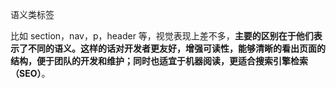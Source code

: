 语义类标签

比如 section，nav，p，header 等，视觉表现上差不多，**主要的区别在于他们表示了不同的语义。这样的话对开发者更友好，增强可读性，能够清晰的看出页面的结构，便于团队的开发和维护；同时也适宜于机器阅读，更适合搜索引擎检索（SEO）**。